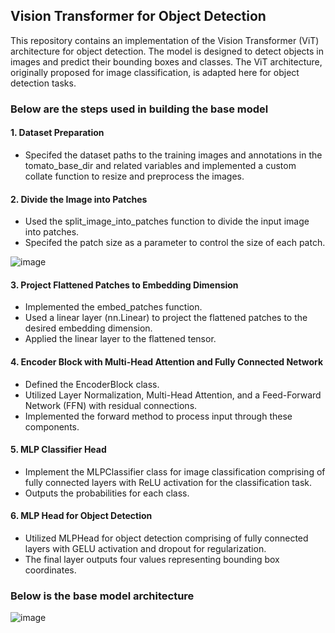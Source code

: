 ## Vision Transformer for Object Detection

This repository contains an implementation of the Vision Transformer (ViT) architecture for object detection. The model is designed to detect objects in images and predict their 
bounding boxes and classes. The ViT architecture, originally proposed for image classification, is adapted here for object detection tasks.

### Below are the steps used in building the base model

#### 1. Dataset Preparation
- Specifed the dataset paths to the training images and annotations in the tomato_base_dir and related variables and implemented a custom collate function to resize and preprocess the images.
  
#### 2. Divide the Image into Patches
- Used the split_image_into_patches function to divide the input image into patches.
- Specifed the patch size as a parameter to control the size of each patch.

![image](https://github.com/SravyaVujjini/VisionTransformer-for-object-detection/assets/121740546/9dcc8a93-01a7-47c7-9d94-4f85db9aee32)


#### 3. Project Flattened Patches to Embedding Dimension
- Implemented the embed_patches function.
- Used a linear layer (nn.Linear) to project the flattened patches to the desired embedding dimension.
- Applied the linear layer to the flattened tensor.

#### 4. Encoder Block with Multi-Head Attention and Fully Connected Network
- Defined the EncoderBlock class.
- Utilized Layer Normalization, Multi-Head Attention, and a Feed-Forward Network (FFN) with residual connections.
- Implemented the forward method to process input through these components.

#### 5. MLP Classifier Head
- Implement the MLPClassifier class for image classification comprising of fully connected layers with ReLU activation for the classification task.
- Outputs the probabilities for each class.

#### 6. MLP Head for Object Detection
- Utilized MLPHead for object detection comprising of fully connected layers with GELU activation and dropout for regularization.
- The final layer outputs four values representing bounding box coordinates.

### Below is the base model architecture

![image](https://github.com/SravyaVujjini/VisionTransformer-for-object-detection/assets/121740546/be6ff1d9-5209-488d-8baf-96fad4b40312)
